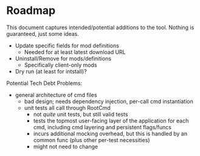 # Roadmap

This document captures intended/potential additions to the tool. Nothing is guaranteed, just some ideas.

* Update specific fields for mod definitions
    * Needed for at least latest download URL
* Uninstall/Remove for mods/definitions
    * Specifically client-only mods
* Dry run (at least for intstall)?

Potential Tech Debt Problems:

* general architecture of cmd files
    * bad design; needs dependency injection, per-call cmd instantiation
    * unit tests all call through RootCmd
        * not *quite* unit tests, but still valid tests
        * tests the topmost user-facing layer of the application for each cmd, including cmd layering and persistent flags/funcs
        * incurs additional mocking overhead, but this is handled by an common func (plus other per-test necessities)
        * might not need to change